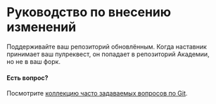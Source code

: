 # Руководство по внесению изменений

Поддерживайте ваш репозиторий обновлённым. Когда наставник принимает ваш пулреквест, он попадает в репозиторий Академии, но не в ваш форк.

#### Есть вопрос?

Посмотрите [коллекцию часто задаваемых вопросов по Git](http://firstaidgit.ru).
